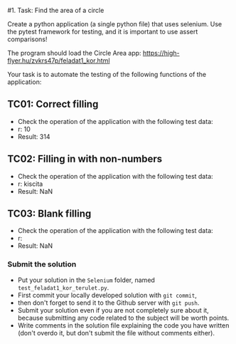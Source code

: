 #1. Task: Find the area of ​​a circle

Create a python application (a single python file) that uses selenium. Use the pytest framework for testing, and it is important to use assert comparisons!

The program should load the Circle Area app:
https://high-flyer.hu/zvkrs47p/feladat1_kor.html

Your task is to automate the testing of the following functions of the application:

## TC01: Correct filling
* Check the operation of the application with the following test data:
* r: 10
* Result: 314

## TC02: Filling in with non-numbers
* Check the operation of the application with the following test data:
* r: kiscita
* Result: NaN

## TC03: Blank filling
* Check the operation of the application with the following test data:
* r: <blank>
* Result: NaN

### Submit the solution
* Put your solution in the `Selenium` folder, named `test_feladat1_kor_terulet.py`.
* First commit your locally developed solution with `git commit`,
* then don't forget to send it to the Github server with `git push`.
* Submit your solution even if you are not completely sure about it, because submitting any code related to the subject will be worth points.
* Write comments in the solution file explaining the code you have written (don't overdo it, but don't submit the file without comments either).